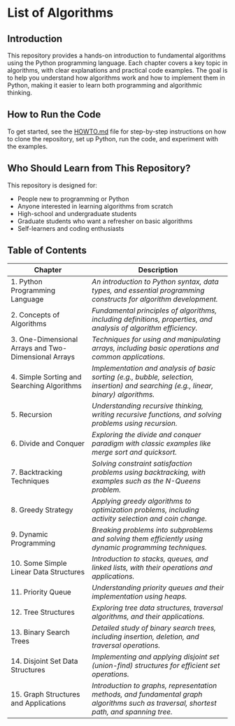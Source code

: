 # List of Algorithms

## Introduction
This repository provides a hands-on introduction to fundamental algorithms using the Python programming language. Each chapter covers a key topic in algorithms, with clear explanations and practical code examples. The goal is to help you understand how algorithms work and how to implement them in Python, making it easier to learn both programming and algorithmic thinking.

## How to Run the Code
To get started, see the [HOWTO.md](HOWTO.md) file for step-by-step instructions on how to clone the repository, set up Python, run the code, and experiment with the examples.

## Who Should Learn from This Repository?

This repository is designed for:
- People new to programming or Python
- Anyone interested in learning algorithms from scratch
- High-school and undergraduate students
- Graduate students who want a refresher on basic algorithms
- Self-learners and coding enthusiasts

## Table of Contents

| Chapter | Description |
|---------|-------------|
| 1. Python Programming Language | *An introduction to Python syntax, data types, and essential programming constructs for algorithm development.* |
| 2. Concepts of Algorithms | *Fundamental principles of algorithms, including definitions, properties, and analysis of algorithm efficiency.* |
| 3. One-Dimensional Arrays and Two-Dimensional Arrays | *Techniques for using and manipulating arrays, including basic operations and common applications.* |
| 4. Simple Sorting and Searching Algorithms | *Implementation and analysis of basic sorting (e.g., bubble, selection, insertion) and searching (e.g., linear, binary) algorithms.* |
| 5. Recursion | *Understanding recursive thinking, writing recursive functions, and solving problems using recursion.* |
| 6. Divide and Conquer | *Exploring the divide and conquer paradigm with classic examples like merge sort and quicksort.* |
| 7. Backtracking Techniques | *Solving constraint satisfaction problems using backtracking, with examples such as the N-Queens problem.* |
| 8. Greedy Strategy | *Applying greedy algorithms to optimization problems, including activity selection and coin change.* |
| 9. Dynamic Programming | *Breaking problems into subproblems and solving them efficiently using dynamic programming techniques.* |
| 10. Some Simple Linear Data Structures | *Introduction to stacks, queues, and linked lists, with their operations and applications.* |
| 11. Priority Queue | *Understanding priority queues and their implementation using heaps.* |
| 12. Tree Structures | *Exploring tree data structures, traversal algorithms, and their applications.* |
| 13. Binary Search Trees | *Detailed study of binary search trees, including insertion, deletion, and traversal operations.* |
| 14. Disjoint Set Data Structures | *Implementing and applying disjoint set (union-find) structures for efficient set operations.* |
| 15. Graph Structures and Applications | *Introduction to graphs, representation methods, and fundamental graph algorithms such as traversal, shortest path, and spanning tree.* |
